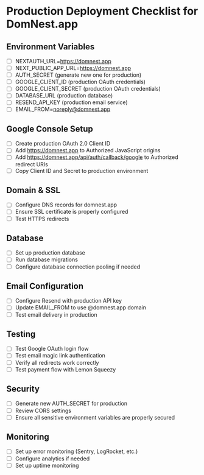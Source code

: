 # Production Deployment Checklist for DomNest.app

## Environment Variables
- [ ] NEXTAUTH_URL=https://domnest.app
- [ ] NEXT_PUBLIC_APP_URL=https://domnest.app
- [ ] AUTH_SECRET (generate new one for production)
- [ ] GOOGLE_CLIENT_ID (production OAuth credentials)
- [ ] GOOGLE_CLIENT_SECRET (production OAuth credentials)
- [ ] DATABASE_URL (production database)
- [ ] RESEND_API_KEY (production email service)
- [ ] EMAIL_FROM=noreply@domnest.app

## Google Console Setup
- [ ] Create production OAuth 2.0 Client ID
- [ ] Add https://domnest.app to Authorized JavaScript origins
- [ ] Add https://domnest.app/api/auth/callback/google to Authorized redirect URIs
- [ ] Copy Client ID and Secret to production environment

## Domain & SSL
- [ ] Configure DNS records for domnest.app
- [ ] Ensure SSL certificate is properly configured
- [ ] Test HTTPS redirects

## Database
- [ ] Set up production database
- [ ] Run database migrations
- [ ] Configure database connection pooling if needed

## Email Configuration
- [ ] Configure Resend with production API key
- [ ] Update EMAIL_FROM to use @domnest.app domain
- [ ] Test email delivery in production

## Testing
- [ ] Test Google OAuth login flow
- [ ] Test email magic link authentication
- [ ] Verify all redirects work correctly
- [ ] Test payment flow with Lemon Squeezy

## Security
- [ ] Generate new AUTH_SECRET for production
- [ ] Review CORS settings
- [ ] Ensure all sensitive environment variables are properly secured

## Monitoring
- [ ] Set up error monitoring (Sentry, LogRocket, etc.)
- [ ] Configure analytics if needed
- [ ] Set up uptime monitoring

